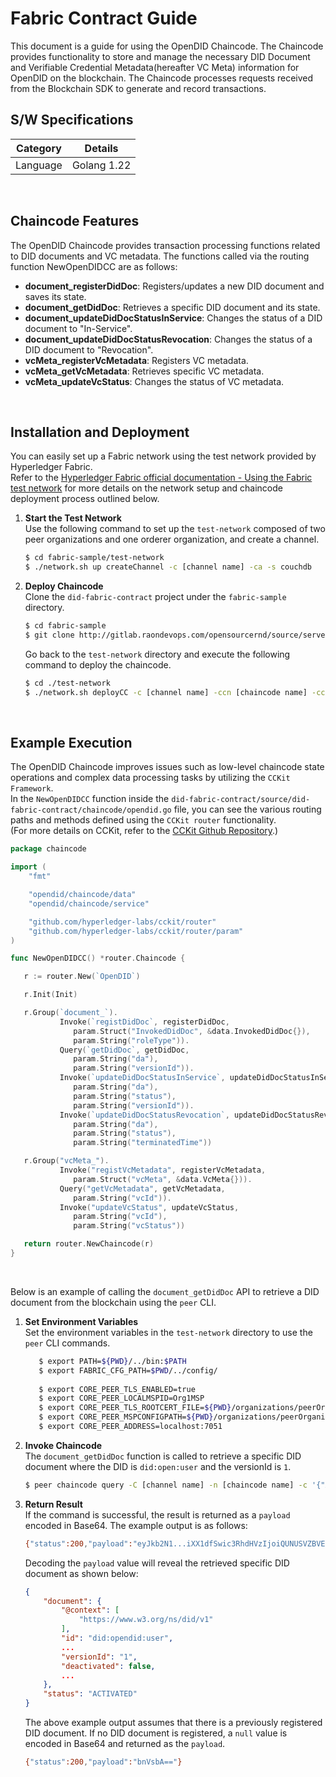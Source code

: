 # Fabric Contract Guide
This document is a guide for using the OpenDID Chaincode. The Chaincode provides functionality to store and manage the necessary DID Document and Verifiable Credential Metadata(hereafter VC Meta) information for OpenDID on the blockchain. The Chaincode processes requests received from the Blockchain SDK to generate and record transactions.

## S/W Specifications
| Category | Details                |
|----------|------------------------|
| Language | Golang 1.22             |

<br>

## Chaincode Features
The OpenDID Chaincode provides transaction processing functions related to DID documents and VC metadata. The functions called via the routing function NewOpenDIDCC are as follows:

* <b>document_registerDidDoc</b>: Registers/updates a new DID document and saves its state.
* <b>document_getDidDoc</b>: Retrieves a specific DID document and its state.
* <b>document_updateDidDocStatusInService</b>: Changes the status of a DID document to "In-Service".
* <b>document_updateDidDocStatusRevocation</b>: Changes the status of a DID document to "Revocation".
* <b>vcMeta_registerVcMetadata</b>: Registers VC metadata.
* <b>vcMeta_getVcMetadata</b>: Retrieves specific VC metadata.
* <b>vcMeta_updateVcStatus</b>: Changes the status of VC metadata.

<br>

## Installation and Deployment
You can easily set up a Fabric network using the test network provided by Hyperledger Fabric. <br>
Refer to the [Hyperledger Fabric official documentation - Using the Fabric test network](https://hyperledger-fabric.readthedocs.io/en/latest/test_network.html) for more details on the network setup and chaincode deployment process outlined below.
1. **Start the Test Network**<br>
   Use the following command to set up the `test-network` composed of two peer organizations and one orderer organization, and create a channel.
   ```bash
   $ cd fabric-sample/test-network
   $ ./network.sh up createChannel -c [channel name] -ca -s couchdb
   ```
2. **Deploy Chaincode**<br>
   Clone the `did-fabric-contract` project under the `fabric-sample` directory.
   ```bash
   $ cd fabric-sample
   $ git clone http://gitlab.raondevops.com/opensourcernd/source/server/did-fabric-contract.git
   ```
   Go back to the `test-network` directory and execute the following command to deploy the chaincode.
   ```bash
   $ cd ./test-network
   $ ./network.sh deployCC -c [channel name] -ccn [chaincode name] -ccp ../did-fabric-contract/source/did-fabric-contract -ccl go -ccs 1
   ```

<br>

## Example Execution
The OpenDID Chaincode improves issues such as low-level chaincode state operations and complex data processing tasks by utilizing the `CCKit Framework`.  
In the `NewOpenDIDCC` function inside the `did-fabric-contract/source/did-fabric-contract/chaincode/opendid.go` file, you can see the various routing paths and methods defined using the `CCKit router` functionality.  
(For more details on CCKit, refer to the [CCKit Github Repository](https://github.com/hyperledger-labs/cckit).)

```go
package chaincode

import (
	"fmt"

	"opendid/chaincode/data"
	"opendid/chaincode/service"

	"github.com/hyperledger-labs/cckit/router"
	"github.com/hyperledger-labs/cckit/router/param"
)

func NewOpenDIDCC() *router.Chaincode {

   r := router.New(`OpenDID`)

   r.Init(Init)

   r.Group(`document_`).
           Invoke(`registDidDoc`, registerDidDoc,
              param.Struct("InvokedDidDoc", &data.InvokedDidDoc{}),
              param.String("roleType")).
           Query(`getDidDoc`, getDidDoc,
              param.String("da"),
              param.String("versionId")).
           Invoke(`updateDidDocStatusInService`, updateDidDocStatusInService,
              param.String("da"),
              param.String("status"),
              param.String("versionId")).
           Invoke(`updateDidDocStatusRevocation`, updateDidDocStatusRevocation,
              param.String("da"),
              param.String("status"),
              param.String("terminatedTime"))

   r.Group("vcMeta_").
           Invoke("registVcMetadata", registerVcMetadata,
              param.Struct("vcMeta", &data.VcMeta{})).
           Query("getVcMetadata", getVcMetadata,
              param.String("vcId")).
           Invoke("updateVcStatus", updateVcStatus,
              param.String("vcId"),
              param.String("vcStatus"))

   return router.NewChaincode(r)
}
```
<br>

Below is an example of calling the `document_getDidDoc` API to retrieve a DID document from the blockchain using the `peer` CLI.
1. **Set Environment Variables**  
   Set the environment variables in the `test-network` directory to use the `peer` CLI commands.
   ```bash
      $ export PATH=${PWD}/../bin:$PATH
      $ export FABRIC_CFG_PATH=$PWD/../config/
      
      $ export CORE_PEER_TLS_ENABLED=true
      $ export CORE_PEER_LOCALMSPID=Org1MSP
      $ export CORE_PEER_TLS_ROOTCERT_FILE=${PWD}/organizations/peerOrganizations/org1.example.com/peers/peer0.org1.example.com/tls/ca.crt
      $ export CORE_PEER_MSPCONFIGPATH=${PWD}/organizations/peerOrganizations/org1.example.com/users/Admin@org1.example.com/msp
      $ export CORE_PEER_ADDRESS=localhost:7051
   ```
2. **Invoke Chaincode**  
   The `document_getDidDoc` function is called to retrieve a specific DID document where the DID is `did:open:user` and the versionId is `1`.
   ```bash
   $ peer chaincode query -C [channel name] -n [chaincode name] -c '{"Args":["document_getDidDoc","did:open:user","1"]}'
   ```
3. **Return Result**  
   If the command is successful, the result is returned as a `payload` encoded in Base64. The example output is as follows:
   ```bash
   {"status":200,"payload":"eyJkb2N1...iXX1dfSwic3RhdHVzIjoiQUNUSVZBVEVEIn0"}
   ```
   Decoding the `payload` value will reveal the retrieved specific DID document as shown below:
   ```json
   {
       "document": {
           "@context": [
               "https://www.w3.org/ns/did/v1"
           ],
           "id": "did:opendid:user",
           ...
           "versionId": "1",
           "deactivated": false,
           ...
       },
       "status": "ACTIVATED"
   }
   ```
   The above example output assumes that there is a previously registered DID document. If no DID document is registered, a `null` value is encoded in Base64 and returned as the `payload`.
   ```bash
   {"status":200,"payload":"bnVsbA=="}
   ```